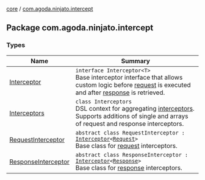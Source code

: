 [core](../index.md) / [com.agoda.ninjato.intercept](./index.md)

## Package com.agoda.ninjato.intercept

### Types

| Name | Summary |
|---|---|
| [Interceptor](-interceptor/index.md) | `interface Interceptor<T>`<br>Base interceptor interface that allows custom logic before [request](../com.agoda.ninjato.http/-request/index.md) is executed and after [response](../com.agoda.ninjato.http/-response/index.md) is retrieved. |
| [Interceptors](-interceptors/index.md) | `class Interceptors`<br>DSL context for aggregating [interceptors](-interceptor/index.md). Supports additions of single and arrays of request and response interceptors. |
| [RequestInterceptor](-request-interceptor/index.md) | `abstract class RequestInterceptor : `[`Interceptor`](-interceptor/index.md)`<`[`Request`](../com.agoda.ninjato.http/-request/index.md)`>`<br>Base class for [request](../com.agoda.ninjato.http/-request/index.md) interceptors. |
| [ResponseInterceptor](-response-interceptor/index.md) | `abstract class ResponseInterceptor : `[`Interceptor`](-interceptor/index.md)`<`[`Response`](../com.agoda.ninjato.http/-response/index.md)`>`<br>Base class for [response](../com.agoda.ninjato.http/-response/index.md) interceptors. |
